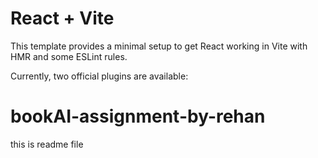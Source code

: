 # React + Vite

This template provides a minimal setup to get React working in Vite with HMR and some ESLint rules.

Currently, two official plugins are available:


# bookAI-assignment-by-rehan

this is readme file
